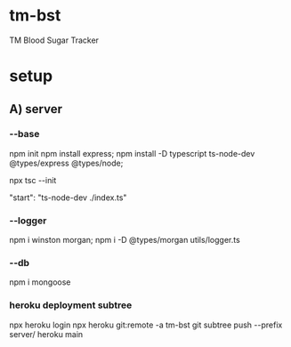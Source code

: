 # tm-bst

TM Blood Sugar Tracker

# setup

## A) server

### --base

npm init
npm install express;
npm install -D typescript ts-node-dev @types/express @types/node;

npx tsc --init

"start": "ts-node-dev ./index.ts"

### --logger

npm i winston morgan;
npm i -D @types/morgan
utils/logger.ts

### --db

npm i mongoose

### heroku deployment subtree

npx heroku login
npx heroku git:remote -a tm-bst
git subtree push --prefix server/ heroku main
